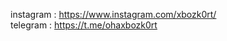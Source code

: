 instagram : https://www.instagram.com/xbozk0rt/                                                                                                                              
telegram : https://t.me/ohaxbozk0rt


